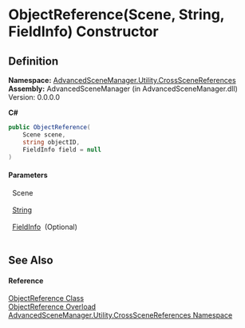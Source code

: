 # ObjectReference(Scene, String, FieldInfo) Constructor




## Definition
**Namespace:** <a href="N_AdvancedSceneManager_Utility_CrossSceneReferences.md">AdvancedSceneManager.Utility.CrossSceneReferences</a>  
**Assembly:** AdvancedSceneManager (in AdvancedSceneManager.dll) Version: 0.0.0.0

**C#**
``` C#
public ObjectReference(
	Scene scene,
	string objectID,
	FieldInfo field = null
)
```



#### Parameters
<dl><dt>  Scene</dt><dd> </dd><dt>  <a href="https://learn.microsoft.com/dotnet/api/system.string" target="_blank" rel="noopener noreferrer">String</a></dt><dd> </dd><dt>  <a href="https://learn.microsoft.com/dotnet/api/system.reflection.fieldinfo" target="_blank" rel="noopener noreferrer">FieldInfo</a>  (Optional)</dt><dd> </dd></dl>

## See Also


#### Reference
<a href="T_AdvancedSceneManager_Utility_CrossSceneReferences_ObjectReference.md">ObjectReference Class</a>  
<a href="Overload_AdvancedSceneManager_Utility_CrossSceneReferences_ObjectReference__ctor.md">ObjectReference Overload</a>  
<a href="N_AdvancedSceneManager_Utility_CrossSceneReferences.md">AdvancedSceneManager.Utility.CrossSceneReferences Namespace</a>  
